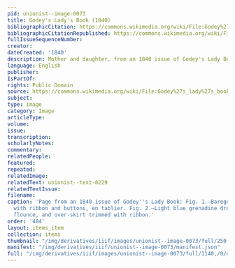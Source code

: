 ```yaml
---
pid: unionist--image-0073
title: Godey's Lady's Book (1840)
bibliographicCitation: https://commons.wikimedia.org/wiki/File:Godey%27s_lady%27s_book_%281840%29_%2814583318707%29.jpg
bibliographicCitationRepublished: https://commons.wikimedia.org/wiki/File:Godey%27s_lady%27s_book_%281840%29_%2814583318707%29.jpg
fullIssueSequenceNumber: 
creator: 
dateCreated: '1840'
description: Mother and daughter, from an 1840 issue of Godey's Lady Book
language: English
publisher: 
IsPartOf: 
rights: Public Domain
source: https://commons.wikimedia.org/wiki/File:Godey%27s_lady%27s_book_%281840%29_%2814583318707%29.jpg
subject: 
type: image
category: Image
articleType: 
volume: 
issue: 
transcription: 
scholarlyNotes: 
commentary: 
relatedPeople: 
featured: 
repeated: 
relatedImage: 
relatedText: unionist--text-0229
relatedTextIssue: 
filename: 
caption: 'Page from an 1840 issue of Godey''s Lady Book: Fig. 1.—Barege dress, trimmed
  with ribbon and buttons, en tablier. Fig. 2.—Light blue grenadine dress, with one
  flounce, and over-skirt trimmed with ribbon.'
order: '484'
layout: items_item
collection: items
thumbnail: "/img/derivatives/iiif/images/unionist--image-0073/full/250,/0/default.jpg"
manifest: "/img/derivatives/iiif/unionist--image-0073/manifest.json"
full: "/img/derivatives/iiif/images/unionist--image-0073/full/1140,/0/default.jpg"
---
```

